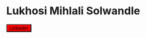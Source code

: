 

<h1>Lukhosi Mihlali Solwandle</h1>

<div style="border:solid red 1px , width:100% , height :5vh">
 <button style="background:red">
  Linkedin 
 </button>
</div>
 
</div>

<!--
**Solwandle-Mihlali/Solwandle-Mihlali** is a ✨ _special_ ✨ repository because its `README.md` (this file) appears on your GitHub profile.

Here are some ideas to get you started:

- 🔭 I’m currently working on ...
- 🌱 I’m currently learning ...
- 👯 I’m looking to collaborate on ...
- 🤔 I’m looking for help with ...
- 💬 Ask me about ...
- 📫 How to reach me: ...
- 😄 Pronouns: ...
- ⚡ Fun fact: ...
-->
